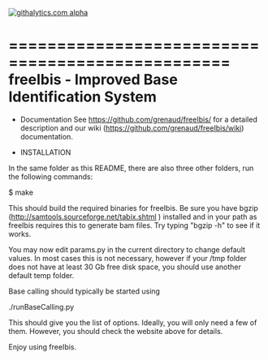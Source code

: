 [![githalytics.com alpha](https://cruel-carlota.pagodabox.com/fcddc7cdcf13e0805f68e8d22bbc1a83 "githalytics.com")](http://githalytics.com/grenaud/freeIbis)

=================================================
  freeIbis - Improved Base Identification System
=================================================

* Documentation
See https://github.com/grenaud/freeIbis/ for a detailed description and our
wiki (https://github.com/grenaud/freeIbis/wiki) documentation.

* INSTALLATION

In the same folder as this README, there are also three other folders,
run the following commands:

$ make

This should build the required binaries for freeIbis. Be sure you have bgzip (http://samtools.sourceforge.net/tabix.shtml ) installed and in your path as freeIbis requires this to generate bam files. Try typing "bgzip -h" to see if it works. 

You may now edit params.py in the current directory to change default values.
In most cases this is not necessary, however if your /tmp folder does not have
at least 30 Gb free disk space, you should use another default temp folder.

Base calling should typically be started using

./runBaseCalling.py

This should give you the list of options. Ideally, you will only need a few of them.
However, you should check the website above for details.

Enjoy using freeIbis.
